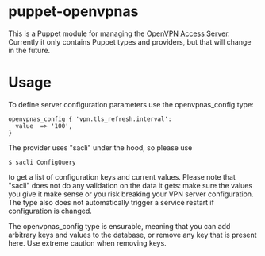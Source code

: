 # puppet-openvpnas

This is a Puppet module for managing the [OpenVPN Access
Server](https://openvpn.net/vpn-server/). Currently it only contains Puppet
types and providers, but that will change in the future.

# Usage

To define server configuration parameters use the openvpnas_config type:

    openvpnas_config { 'vpn.tls_refresh.interval':
      value  => '100',
    }

The provider uses "sacli" under the hood, so please use

    $ sacli ConfigQuery

to get a list of configuration keys and current values. Please note that
"sacli" does not do any validation on the data it gets: make sure the values
you give it make sense or you risk breaking your VPN server configuration. The
type also does not automatically trigger a service restart if configuration
is changed.

The openvpnas_config type is ensurable, meaning that you can add arbitrary keys
and values to the database, or remove any key that is present here. Use extreme
caution when removing keys.
